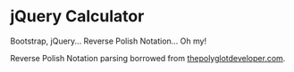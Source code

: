 # jQuery Calculator

Bootstrap, jQuery... Reverse Polish Notation... Oh my!

Reverse Polish Notation parsing borrowed from [thepolyglotdeveloper.com](https://www.thepolyglotdeveloper.com/2015/04/evaluate-a-reverse-polish-notation-equation-with-javascript/).